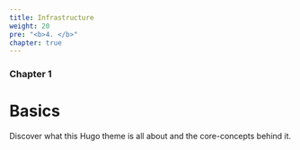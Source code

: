 ```yaml
---
title: Infrastructure
weight: 20
pre: "<b>4. </b>"
chapter: true
---
```


### Chapter 1

# Basics

Discover what this Hugo theme is all about and the core-concepts behind it.
